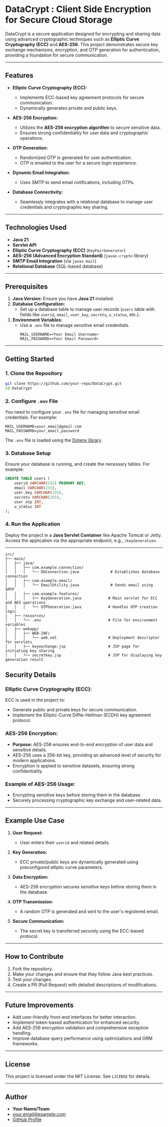 

# DataCrypt : Client Side Encryption for Secure Cloud Storage

DataCrypt is a secure application designed for encrypting and sharing data using advanced cryptographic techniques such as **Elliptic Curve Cryptography (ECC)** and **AES-256**. This project demonstrates secure key exchange mechanisms, encryption, and OTP generation for authentication, providing a foundation for secure communication.

---

## Features

- **Elliptic Curve Cryptography (ECC):**
    - Implements ECC-based key agreement protocols for secure communication.
    - Dynamically generates private and public keys.

- **AES-256 Encryption:**
    - Utilizes the **AES-256 encryption algorithm** to secure sensitive data.
    - Ensures strong confidentiality for user data and cryptographic operations.

- **OTP Generation:**
    - Randomized OTP is generated for user authentication.
    - OTP is emailed to the user for a secure login experience.

- **Dynamic Email Integration:**
    - Uses SMTP to send email notifications, including OTPs.

- **Database Connectivity:**
    - Seamlessly integrates with a relational database to manage user credentials and cryptographic key sharing.

---

## Technologies Used

- **Java 21**
- **Servlet API**
- **Elliptic Curve Cryptography (ECC)** (`KeyPairGenerator`)
- **AES-256 (Advanced Encryption Standard)** (`javax.crypto` library)
- **SMTP Email Integration** (via `javax.mail`)
- **Relational Database** (SQL-based database)

---

## Prerequisites

1. **Java Version:** Ensure you have **Java 21** installed.
2. **Database Configuration:**
    - Set up a database table to manage user records (`users` table with fields like `userid`, `email`, `user_key`, `secretu`, `u_status`, etc.).
3. **Environment Variables:**
    - Use a `.env` file to manage sensitive email credentials.
      ```plaintext
      MAIL_USERNAME=<Your Email Username>
      MAIL_PASSWORD=<Your Email Password>
      ```

---

## Getting Started

### 1. Clone the Repository

```bash
git clone https://github.com/your-repo/DataCrypt.git
cd DataCrypt
```

### 2. Configure `.env` File

You need to configure your `.env` file for managing sensitive email credentials. For example:

```plaintext
MAIL_USERNAME=your_email@gmail.com
MAIL_PASSWORD=your_email_password
```

The `.env` file is loaded using the [Dotenv library](https://github.com/cdimascio/java-dotenv).

### 3. Database Setup

Ensure your database is running, and create the necessary tables. For example:

```sql
CREATE TABLE users (
    userid VARCHAR(255) PRIMARY KEY,
    email VARCHAR(255),
    user_key VARCHAR(255),
    secretu VARCHAR(255),
    user_otp INT,
    u_status INT
);
```

### 4. Run the Application

Deploy the project in a **Java Servlet Container** like Apache Tomcat or Jetty. Access the application via the appropriate endpoint, e.g., `/keyGeneration`.

---
```
src/
├── main/
│   ├── java/
│   │   ├── com.example.connection/
│   │   │   └── DbConnection.java              # Establishes database connection
│   │   ├── com.example.email/
│   │   │   └── EmailUtility.java              # Sends email using SMTP
│   │   ├── com.example.features/
│   │   │   ├── KeyGeneration.java            # Main servlet for ECC and AES operations
│   │   │   └── OTPGeneration.java            # Handles OTP creation logic
│   ├── resources/
│   │   └── .env                              # File for environment variables
│   ├── webapp/
│   │   ├── WEB-INF/
│   │   │   └── web.xml                       # Deployment descriptor for servlets
│   │   ├── keyexchange.jsp                   # JSP page for initiating key sharing
│   │   └── secretkey.jsp                     # JSP for displaying key generation result
```
## Security Details

### **Elliptic Curve Cryptography (ECC):**
ECC is used in the project to:
- Generate public and private keys for secure communication.
- Implement the Elliptic-Curve Diffie-Hellman (ECDH) key agreement protocol.

### **AES-256 Encryption:**
- **Purpose:** AES-256 ensures end-to-end encryption of user data and sensitive details.
- AES-256 uses a 256-bit key, providing an advanced level of security for modern applications.
- Encryption is applied to sensitive datasets, ensuring strong confidentiality.

### Example of AES-256 Usage:
- Encrypting sensitive keys before storing them in the database.
- Securely processing cryptographic key exchange and user-related data.

---

## Example Use Case

1. **User Request:**
    - User enters their `userid` and related details.

2. **Key Generation:**
    - ECC private/public keys are dynamically generated using preconfigured elliptic curve parameters.

3. **Data Encryption:**
    - AES-256 encryption secures sensitive keys before storing them in the database.

4. **OTP Transmission:**
    - A random OTP is generated and sent to the user's registered email.

5. **Secure Communication:**
    - The secret key is transferred securely using the ECC-based protocol.

---

## How to Contribute

1. Fork the repository.
2. Make your changes and ensure that they follow Java best practices.
3. Test your changes.
4. Create a PR (Pull Request) with detailed descriptions of modifications.

---

## Future Improvements

- Add user-friendly front-end interfaces for better interaction.
- Implement token-based authentication for enhanced security.
- Add AES-256 encryption validation and comprehensive exception handling.
- Improve database query performance using optimizations and ORM frameworks.

---

## License

This project is licensed under the MIT License. See `LICENSE` for details.

---

## Author

- **Your Name/Team**
- [your.email@example.com](mailto:your.email@example.com)
- [GitHub Profile](https://github.com/your-profile)
